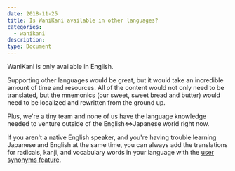 ```yaml
---
date: 2018-11-25
title: Is WaniKani available in other languages?
categories:
  - wanikani
description:
type: Document
---
```


WaniKani is only available in English.

Supporting other languages would be great, but it would take an incredible amount of time and resources. All of the content would not only need to be translated, but the mnemonics (our sweet, sweet bread and butter) would need to be localized and rewritten from the ground up.

Plus, we're a tiny team and none of us have the language knowledge needed to venture outside of the English⇔Japanese world right now.

If you aren't a native English speaker, and you're having trouble learning Japanese and English at the same time, you can always add the translations for radicals, kanji, and vocabulary words in your language with the [user synonyms feature](#).
